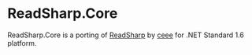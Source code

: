 # ReadSharp.Core

ReadSharp.Core is a porting of [ReadSharp](https://github.com/ceee/ReadSharp) by
[ceee](https://github.com/ceee) for .NET Standard 1.6 platform.
